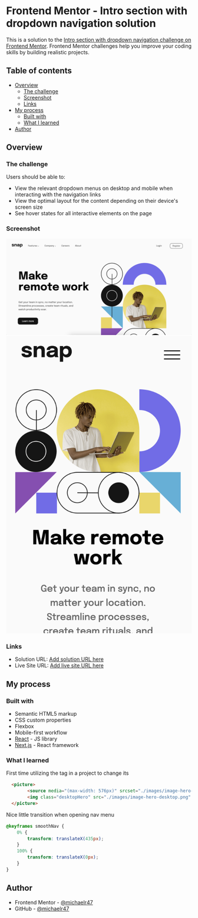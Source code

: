 # Frontend Mentor - Intro section with dropdown navigation solution

This is a solution to the [Intro section with dropdown navigation challenge on Frontend Mentor](https://www.frontendmentor.io/challenges/intro-section-with-dropdown-navigation-ryaPetHE5). Frontend Mentor challenges help you improve your coding skills by building realistic projects. 

## Table of contents

- [Overview](#overview)
  - [The challenge](#the-challenge)
  - [Screenshot](#screenshot)
  - [Links](#links)
- [My process](#my-process)
  - [Built with](#built-with)
  - [What I learned](#what-i-learned)
- [Author](#author)

## Overview

### The challenge

Users should be able to:

- View the relevant dropdown menus on desktop and mobile when interacting with the navigation links
- View the optimal layout for the content depending on their device's screen size
- See hover states for all interactive elements on the page

### Screenshot

![](./images/desktop%20dropdownproject.png)
![](./images/mobile%20dropdownproject.png)

### Links

- Solution URL: [Add solution URL here](https://your-solution-url.com)
- Live Site URL: [Add live site URL here](https://your-live-site-url.com)

## My process

### Built with

- Semantic HTML5 markup
- CSS custom properties
- Flexbox
- Mobile-first workflow
- [React](https://reactjs.org/) - JS library
- [Next.js](https://nextjs.org/) - React framework

### What I learned
 First time utilizing the <picture> tag in a project to change its 
```html
  <picture>
        <source media="(max-width: 576px)" srcset="./images/image-hero-mobile.png">
        <img class="desktopHero" src="./images/image-hero-desktop.png" alt="hero image for mobile">
  </picture>
```

  Nice little transition when opening nav menu
```css
@keyframes smoothNav {
    0% {
        transform: translateX(435px);
    }
    100% {
        transform: translateX(0px);
    }
}
```

## Author

- Frontend Mentor - [@michaelr47](https://www.frontendmentor.io/profile/michaelr47)
- GitHub - [@michaelr47](https://github.com/michaelr47)
